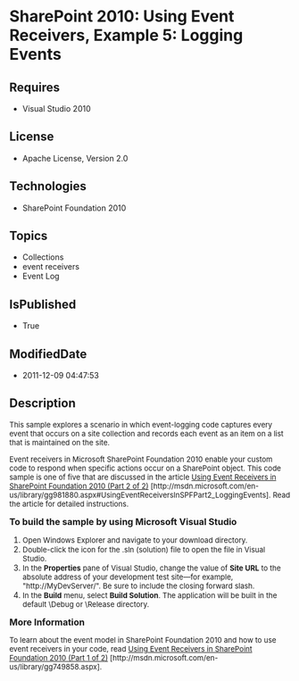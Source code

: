 # SharePoint 2010: Using Event Receivers, Example 5: Logging Events
## Requires
* Visual Studio 2010
## License
* Apache License, Version 2.0
## Technologies
* SharePoint Foundation 2010
## Topics
* Collections
* event receivers
* Event Log
## IsPublished
* True
## ModifiedDate
* 2011-12-09 04:47:53
## Description

<p><span style="font-size:small">This sample explores a scenario in which event-logging code captures every event that occurs on a site collection and records each event as an item on a list that is maintained on the site.</span></p>
<p><span style="font-size:small">Event receivers in Microsoft SharePoint Foundation 2010 enable your custom code to respond when specific actions occur on a SharePoint object. This code sample is one of five that are discussed in the article
<a href="http://msdn.microsoft.com/en-us/library/gg981880.aspx#UsingEventReceiversInSPFPart2_LoggingEvents">
Using Event Receivers in SharePoint Foundation 2010 (Part 2 of 2)</a> [http://msdn.microsoft.com/en-us/library/gg981880.aspx#UsingEventReceiversInSPFPart2_LoggingEvents]. Read the article for detailed instructions.</span></p>
<p><span style="font-size:medium"><strong>To build the sample by using Microsoft Visual Studio</strong></span></p>
<ol>
<li><span style="font-size:small">Open Windows Explorer and navigate to your download directory.</span>
</li><li><span style="font-size:small">Double-click the icon for the .sln (solution) file to open the file in Visual Studio.</span>
</li><li><span style="font-size:small">In the <strong>Properties</strong> pane of Visual Studio, change the value of
<strong>Site URL</strong> to the absolute address of your development test site&mdash;for example, &quot;http://MyDevServer/&quot;. Be sure to include the closing forward slash.</span>
</li><li><span style="font-size:small">In the <strong>Build</strong> menu, select <strong>
Build Solution</strong>. The application will be built in the default \Debug or \Release directory.</span>
</li></ol>
<p><span style="font-size:medium"><strong>More Information</strong></span></p>
<p><span style="font-size:small">To learn about the event model in SharePoint Foundation 2010 and how to use event receivers in your code, read
<a href="http://msdn.microsoft.com/en-us/library/gg749858.aspx">Using Event Receivers in SharePoint Foundation 2010 (Part 1 of 2)</a> [http://msdn.microsoft.com/en-us/library/gg749858.aspx].</span></p>
